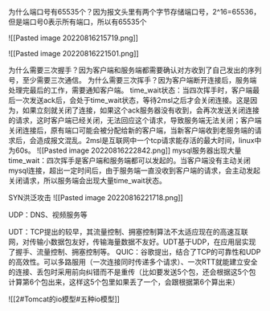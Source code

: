 为什么端口号有65535个？因为报文头里有两个字节存储端口号，2^16=65536，但是端口号0表示所有端口，所以有65535个

![[Pasted image 20220816215719.png]]

![[Pasted image 20220816221501.png]]

为什么需要三次握手？因为客户端和服务端都需要确认对方收到了自己发出的序列号，至少需要三次通信。
为什么需要三次挥手？因为客户端断开连接后，服务端处理完最后的工作，需要通知客户端。
time_wait状态：当四次挥手时，客户端最后一次发送ack后，会处于time_wait状态，等待2msl之后才会关闭连接。这是因为，如果立刻就关闭了连接，如果这个ack服务器没有收到，会再次发送关闭连接的请求，这时客户端已经关闭，无法回应这个请求，导致服务端无法关闭；客户端关闭连接后，原有端口可能会被分配给新的客户端，当新客户端收到老服务端的请求后，会造成报文混乱。2msl是互联网中一个tcp请求能存活的最大时间，linux中为60s。
![[Pasted image 20220816222842.png]]
mysql服务器出现大量time_wait：四次挥手是客户端和服务端都可以发起的。当客户端没有主动关闭mysql连接，超出一定时间后，由于服务端一直没收到客户端的请求，会主动发起关闭请求，所以服务端会出现大量time_wait状态。

SYN洪泛攻击
![[Pasted image 20220816221718.png]]

UDP：DNS、视频服务等

UDT：TCP提出的较早，其流量控制、拥塞控制算法不太适应现在的高速互联网，对传输小数据包友好，传输海量数据不友好。UDT基于UDP，在应用层实现了握手、流量控制、拥塞控制等。
QUIC：谷歌提出，结合了TCP的可靠性和UDP的高效性。可以多路服用（一次连接同时传递多个请求）、一次RTT就能建立安全的连接、丢包时采用前向纠错而不是重传（比如要发送5个包，还会根据这5个包计算第6个包出来，这样这5个包里如果丢了一个，会跟根据第6个算出来）

![[2#Tomcat的io模型#五种io模型]]